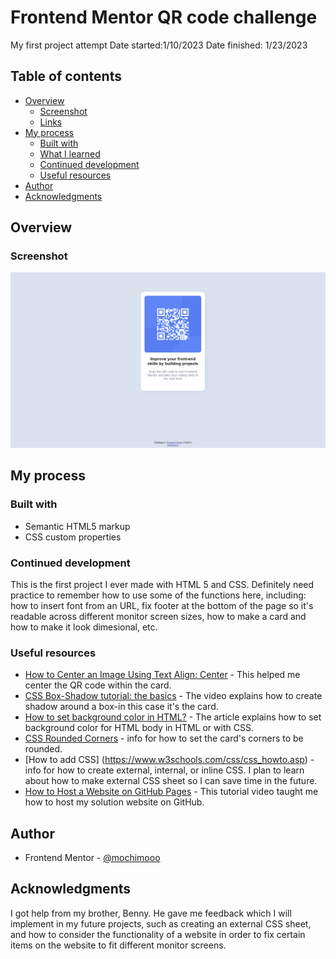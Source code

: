 # Frontend Mentor QR code challenge
 My first project attempt
 Date started:1/10/2023
 Date finished: 1/23/2023

## Table of contents

- [Overview](#overview)
  - [Screenshot](#screenshot)
  - [Links](#links)
- [My process](#my-process)
  - [Built with](#built-with)
  - [What I learned](#what-i-learned)
  - [Continued development](#continued-development)
  - [Useful resources](#useful-resources)
- [Author](#author)
- [Acknowledgments](#acknowledgments)

## Overview

### Screenshot

![Screenshot of my finished website](./Screenshot/screenshot.png)

## My process

### Built with

- Semantic HTML5 markup
- CSS custom properties

### Continued development

This is the first project I ever made with HTML 5 and CSS. Definitely need practice to remember how to use some of the functions here, including: how to insert font from an URL, fix footer at the bottom of the page so it's readable across different monitor screen sizes, how to make a card and how to make it look dimesional, etc.

### Useful resources

- [How to Center an Image Using Text Align: Center](https://www.freecodecamp.org/news/how-to-center-an-image-using-text-align/) - This helped me center the QR code within the card.
- [CSS Box-Shadow tutorial: the basics](https://www.youtube.com/watch?v=-JNRQ5HjNeI&ab_channel=KevinPowell) - The video explains how to create shadow around a box-in this case it's the card.
- [How to set background color in HTML?](https://www.tutorialspoint.com/How-to-set-background-color-in-HTML) - The article explains how to set background color for HTML body in HTML or with CSS.
- [CSS Rounded Corners](https://www.w3schools.com/css/css3_borders.asp) - info for how to set the card's corners to be rounded.
- [How to add CSS] (https://www.w3schools.com/css/css_howto.asp) - info for how to create external, internal, or inline CSS. I plan to learn about how to make external CSS sheet so I can save time in the future.
- [How to Host a Website on GitHub Pages](https://www.youtube.com/watch?app=desktop&v=I-yT2Err6PE&ab_channel=KahanDataSolutions) - This tutorial video taught me how to host my solution website on GitHub.

## Author
- Frontend Mentor - [@mochimooo](https://www.frontendmentor.io/profile/mochimooo)

## Acknowledgments

I got help from my brother, Benny. He gave me feedback which I will implement in my future projects, such as creating an external CSS sheet, and how to consider the functionality of a website in order to fix certain items on the website to fit different monitor screens.
